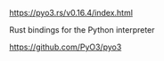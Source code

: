 https://pyo3.rs/v0.16.4/index.html

Rust bindings for the Python interpreter

https://github.com/PyO3/pyo3